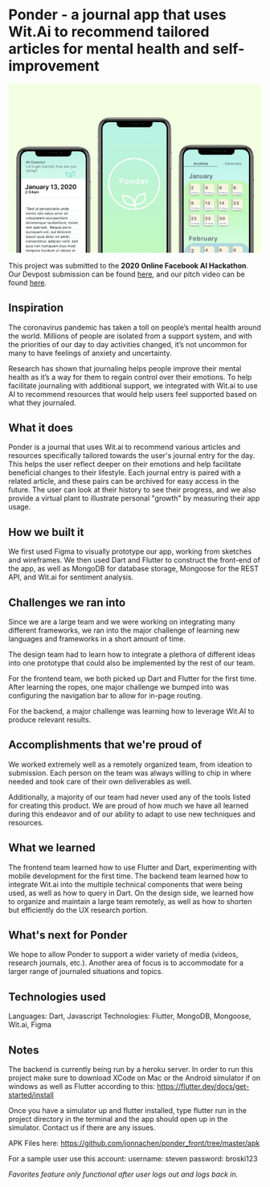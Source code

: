 # Ponder - a journal app that uses Wit.Ai to recommend tailored articles for mental health and self-improvement

![Ponder Cover Photo](img/cover.jpg)

This project was submitted to the <strong>2020 Online Facebook AI Hackathon</strong>. Our Devpost submission can be found <a href="https://devpost.com/software/ponder-tiw5y3">here</a>, and our pitch video can be found <a href="https://youtu.be/S9EuC72BRVw">here</a>.

## Inspiration

The coronavirus pandemic has taken a toll on people’s mental health around the world. Millions of people are isolated from a support system, and with the priorities of our day to day activities changed, it’s not uncommon for many to have feelings of anxiety and uncertainty.

Research has shown that journaling helps people improve their mental health as it’s a way for them to regain control over their emotions. To help facilitate journaling with additional support, we integrated with Wit.ai to use AI to recommend resources that would help users feel supported based on what they journaled.

## What it does

Ponder is a journal that uses Wit.ai to recommend various articles and resources specifically tailored towards the user's journal entry for the day. This helps the user reflect deeper on their emotions and help facilitate beneficial changes to their lifestyle. Each journal entry is paired with a related article, and these pairs can be archived for easy access in the future. The user can look at their history to see their progress, and we also provide a virtual plant to illustrate personal "growth" by measuring their app usage.

## How we built it

We first used Figma to visually prototype our app, working from sketches and wireframes. We then used Dart and Flutter to construct the front-end of the app, as well as MongoDB for database storage, Mongoose for the REST API, and Wit.ai for sentiment analysis.

## Challenges we ran into

Since we are a large team and we were working on integrating many different frameworks, we ran into the major challenge of learning new languages and frameworks in a short amount of time.

The design team had to learn how to integrate a plethora of different ideas into one prototype that could also be implemented by the rest of our team.

For the frontend team, we both picked up Dart and Flutter for the first time. After learning the ropes, one major challenge we bumped into was configuring the navigation bar to allow for in-page routing.

For the backend, a major challenge was learning how to leverage Wit.AI to produce relevant results.

## Accomplishments that we're proud of

We worked extremely well as a remotely organized team, from ideation to submission. Each person on the team was always willing to chip in where needed and took care of their own deliverables as well.

Additionally, a majority of our team had never used any of the tools listed for creating this product. We are proud of how much we have all learned during this endeavor and of our ability to adapt to use new techniques and resources.

## What we learned

The frontend team learned how to use Flutter and Dart, experimenting with mobile development for the first time. The backend team learned how to integrate Wit.ai into the multiple technical components that were being used, as well as how to query in Dart. On the design side, we learned how to organize and maintain a large team remotely, as well as how to shorten but efficiently do the UX research portion.

## What's next for Ponder

We hope to allow Ponder to support a wider variety of media (videos, research journals, etc.). Another area of focus is to accommodate for a larger range of journaled situations and topics.

## Technologies used

Languages: Dart, Javascript
Technologies: Flutter, MongoDB, Mongoose, Wit.ai, Figma

## Notes

The backend is currently being run by a heroku server.
In order to run this project make sure to download XCode on Mac or the Android simulator if on windows as well as Flutter according to this: https://flutter.dev/docs/get-started/install

Once you have a simulator up and flutter installed, type flutter run in the project directory in the terminal and the app should open up in the simulator. Contact us if there are any issues.

APK Files here: https://github.com/jonnachen/ponder_front/tree/master/apk

For a sample user use this account:
username: steven
password: broski123

<em>Favorites feature only functional after user logs out and logs back in.</em>

